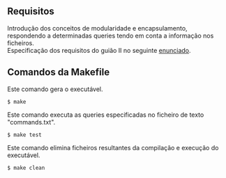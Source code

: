 ## Requisitos  
Introdução dos conceitos de modularidade e encapsulamento, respondendo a determinadas queries tendo em conta a informação nos ficheiros.  
Especificação dos requisitos do guião II no seguinte [enunciado](https://github.com/Katilho/LI3/blob/main/guiao-2/LI3-Guia%CC%83o%20II.pdf).  

## Comandos da Makefile
Este comando gera o executável.
```
$ make
```  
Este comando executa as queries especificadas no ficheiro de texto "commands.txt".
```
$ make test
```  
Este comando elimina ficheiros resultantes da compilação e execução do executável.
```
$ make clean
```  
